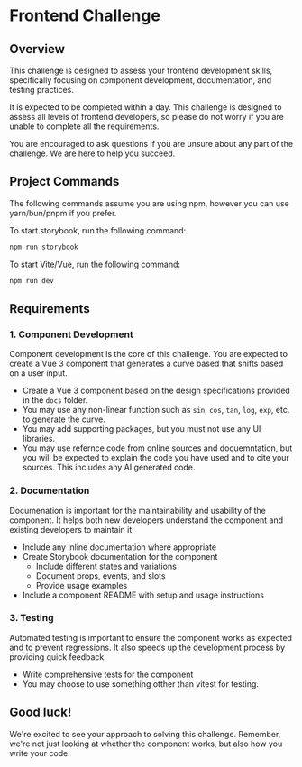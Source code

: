 # Frontend Challenge

## Overview
This challenge is designed to assess your frontend development skills, specifically focusing on component development, documentation, and testing practices.

It is expected to be completed within a day. This challenge is designed to assess all levels of frontend developers, so please do not worry if you are unable to complete all the requirements.

You are encouraged to ask questions if you are unsure about any part of the challenge. We are here to help you succeed.

## Project Commands

The following commands assume you are using npm, however you can use yarn/bun/pnpm if you prefer.

To start storybook, run the following command:

```bash
npm run storybook
```

To start Vite/Vue, run the following command:

```bash
npm run dev
```

## Requirements

### 1. Component Development
Component development is the core of this challenge. You are expected to create a Vue 3 component that generates a curve based that shifts based on a user input.

- Create a Vue 3 component based on the design specifications provided in the `docs` folder. 
- You may use any non-linear function such as `sin`, `cos`, `tan`, `log`, `exp`, etc. to generate the curve. 
- You may add supporting packages, but you must not use any UI libraries. 
- You may use refernce code from online sources and docuemntation, but you will be expected to explain the code you have used and to cite your sources. This includes any AI generated code.

### 2. Documentation
Documenation is important for the maintainability and usability of the component. It helps both new developers understand the component and existing developers to maintain it.

- Include any inline documentation where appropriate
- Create Storybook documentation for the component
  - Include different states and variations
  - Document props, events, and slots
  - Provide usage examples
- Include a component README with setup and usage instructions

### 3. Testing
Automated testing is important to ensure the component works as expected and to prevent regressions. It also speeds up the development process by providing quick feedback.

- Write comprehensive tests for the component
- You may choose to use something otther than vitest for testing.

## Good luck!
We're excited to see your approach to solving this challenge. Remember, we're not just looking at whether the component works, but also how you write your code.

